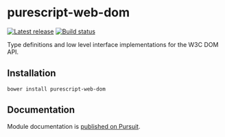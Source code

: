 # purescript-web-dom

[![Latest release](http://img.shields.io/github/release/purescript-web/purescript-web-dom.svg)](https://github.com/purescript-web/purescript-web-dom/releases)
[![Build status](https://travis-ci.org/purescript-web/purescript-web-dom.svg?branch=master)](https://travis-ci.org/purescript-web/purescript-web-dom)

Type definitions and low level interface implementations for the W3C DOM API.

## Installation

```
bower install purescript-web-dom
```

## Documentation

Module documentation is [published on Pursuit](http://pursuit.purescript.org/packages/purescript-web-dom).
